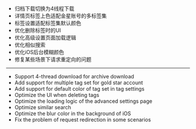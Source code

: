 - 归档下载切换为4线程下载
- 详情页标签上色适配金星账号的多标签集
- 标签设置适配标签集默认颜色
- 优化删除标签时的UI
- 优化高级设置页面加载逻辑
- 优化相似搜索
- 优化iOS后台模糊颜色
- 修复某些场景下请求重定向的问题

------------------------------------------------------------------------------------------

- Support 4-thread download for archive download
- Add support for multiple tag set for gold star account
- Add support for default color of tag set in tag settings
- Optimize the UI when deleting tags
- Optimize the loading logic of the advanced settings page
- Optimize similar search
- Optimize the blur color in the background of iOS
- Fix the problem of request redirection in some scenarios